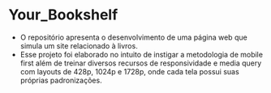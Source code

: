 # Your_Bookshelf
- O repositório apresenta o desenvolvimento de uma página web que simula um site relacionado à livros.
- Esse projeto foi elaborado no intuito de instigar a metodologia de mobile first além de treinar diversos recursos de responsividade e media query com layouts de 428p, 1024p e 1728p, onde cada tela possui suas próprias padronizações.

